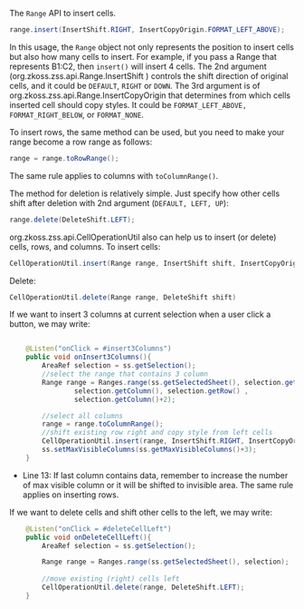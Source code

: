 The `Range` API to insert cells.

``` java
range.insert(InsertShift.RIGHT, InsertCopyOrigin.FORMAT_LEFT_ABOVE);
```

In this usage, the `Range` object not only represents the position to
insert cells but also how many cells to insert. For example, if you pass
a Range that represents B1:C2, then `insert()` will insert 4 cells. The
2nd argument
(<javadoc directory="zss">org.zkoss.zss.api.Range.InsertShift
</javadoc>) controls the shift direction of original cells, and it could
be `DEFAULT`, `RIGHT` or `DOWN`. The 3rd argument is of
<javadoc directory="zss">org.zkoss.zss.api.Range.InsertCopyOrigin</javadoc>
that determines from which cells inserted cell should copy styles. It
could be `FORMAT_LEFT_ABOVE, FORMAT_RIGHT_BELOW`, or `FORMAT_NONE`.

To insert rows, the same method can be used, but you need to make your
range become a row range as follows:

``` java
range = range.toRowRange(); 
```

The same rule applies to columns with `toColumnRange()`.

The method for deletion is relatively simple. Just specify how other
cells shift after deletion with 2nd argument (`DEFAULT, LEFT, UP`):

``` java
range.delete(DeleteShift.LEFT);
```

<javadoc directory="zss">org.zkoss.zss.api.CellOperationUtil</javadoc>
also can help us to insert (or delete) cells, rows, and columns. To
insert cells:

``` java
CellOperationUtil.insert(Range range, InsertShift shift, InsertCopyOrigin copyOrigin);
```

Delete:

``` java
CellOperationUtil.delete(Range range, DeleteShift shift)
```

If we want to insert 3 columns at current selection when a user click a
button, we may write:

``` java

    @Listen("onClick = #insert3Columns")
    public void onInsert3Columns(){
        AreaRef selection = ss.getSelection();
        //select the range that contains 3 column
        Range range = Ranges.range(ss.getSelectedSheet(), selection.getRow(),
                selection.getColumn(), selection.getRow() ,
                selection.getColumn()+2);

        //select all columns
        range = range.toColumnRange(); 
        //shift existing row right and copy style from left cells 
        CellOperationUtil.insert(range, InsertShift.RIGHT, InsertCopyOrigin.FORMAT_LEFT_ABOVE);
        ss.setMaxVisibleColumns(ss.getMaxVisibleColumns()+3);
    }
```

  - Line 13: If last column contains data, remember to increase the
    number of max visible column or it will be shifted to invisible
    area. The same rule applies on inserting rows.

If we want to delete cells and shift other cells to the left, we may
write:

``` java
    @Listen("onClick = #deleteCellLeft")
    public void onDeleteCellLeft(){
        AreaRef selection = ss.getSelection();

        Range range = Ranges.range(ss.getSelectedSheet(), selection);
        
        //move existing (right) cells left
        CellOperationUtil.delete(range, DeleteShift.LEFT);
    }
```
